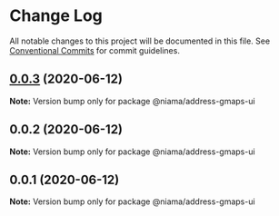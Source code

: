 # Change Log

All notable changes to this project will be documented in this file.
See [Conventional Commits](https://conventionalcommits.org) for commit guidelines.

## [0.0.3](https://github.com/niama-strategies/niama/compare/@niama/address-gmaps-ui@0.0.2...@niama/address-gmaps-ui@0.0.3) (2020-06-12)

**Note:** Version bump only for package @niama/address-gmaps-ui





## 0.0.2 (2020-06-12)

**Note:** Version bump only for package @niama/address-gmaps-ui





## 0.0.1 (2020-06-12)

**Note:** Version bump only for package @niama/address-gmaps-ui
